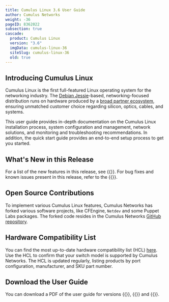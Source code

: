```yaml
---
title: Cumulus Linux 3.6 User Guide
author: Cumulus Networks
weight: -36
pageID: 8362022
subsection: true
cascade:
  product: Cumulus Linux
  version: "3.6"
  imgData: cumulus-linux-36
  siteSlug: cumulus-linux-36
  old: true
---
```


## Introducing Cumulus Linux

Cumulus Linux is the first full-featured Linux operating system for the networking industry. The [Debian Jessie](https://www.debian.org/releases/jessie/)-based, networking-focused distribution runs on hardware produced by a [broad partner ecosystem](https://www.nvidia.com/en-us/networking/ethernet-switching/hardware-compatibility-list/), ensuring unmatched customer choice regarding silicon, optics, cables, and systems.

This user guide provides in-depth documentation on the Cumulus Linux installation process, system configuration and management, network solutions, and monitoring and troubleshooting recommendations. In addition, the quick start guide provides an end-to-end setup process to get you started.

## What's New in this Release

For a list of the new features in this release, see {{<link url="Whats-New">}}. For bug fixes and known issues present in this release, refer to the {{<link url="Cumulus-Linux-3.6-Release-Notes" text="Cumulus Linux 3.6 Release Notes">}}.

## Open Source Contributions

To implement various Cumulus Linux features, Cumulus Networks has forked various software projects, like CFEngine, `Netdev` and some Puppet Labs packages. The forked code resides in the Cumulus Networks [GitHub repository](https://github.com/CumulusNetworks).


## Hardware Compatibility List

You can find the most up-to-date hardware compatibility list (HCL) [here](https://www.nvidia.com/en-us/networking/ethernet-switching/hardware-compatibility-list//). Use the HCL to confirm that your switch model is supported by Cumulus Networks. The HCL is updated regularly, listing products by port configuration, manufacturer, and SKU part number.

## Download the User Guide

You can download a PDF of the user guide for versions {{<exlink url="https://drive.google.com/file/d/1mEF27U26h-QaUwo88aAZev7cL6fZh0-n/view?usp=sharing" text="3.6.0">}}, {{<exlink url="https://drive.google.com/file/d/1j-bZo6hX7Q_xF2ik0tP-rUQU38vc01I_/view?usp=sharing" text="3.6.1">}} and {{<exlink url="https://drive.google.com/file/d/1NOlOo7csQ_UVCyPbgo9dkb7f_u_cfxQw/view?usp=sharing" text="3.6.2">}}.
